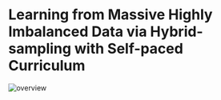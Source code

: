 # Learning from Massive Highly Imbalanced Data via Hybrid-sampling with Self-paced Curriculum  
![overview](https://github.com/zxjbibobibobi/figure/blob/SCHE/overview.png)
